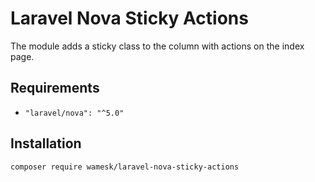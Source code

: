 # Laravel Nova Sticky Actions

The module adds a sticky class to the column with actions on the index page.

## Requirements

- `"laravel/nova": "^5.0"`


## Installation

```bash
composer require wamesk/laravel-nova-sticky-actions
```
